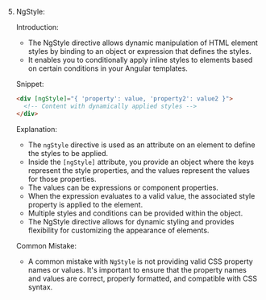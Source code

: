 5. NgStyle:

   Introduction:
   - The NgStyle directive allows dynamic manipulation of HTML element styles by binding to an object or expression that defines the styles.
   - It enables you to conditionally apply inline styles to elements based on certain conditions in your Angular templates.

   Snippet:
   ```html
   <div [ngStyle]="{ 'property': value, 'property2': value2 }">
     <!-- Content with dynamically applied styles -->
   </div>
   ```

   Explanation:
   - The `ngStyle` directive is used as an attribute on an element to define the styles to be applied.
   - Inside the `[ngStyle]` attribute, you provide an object where the keys represent the style properties, and the values represent the values for those properties.
   - The values can be expressions or component properties.
   - When the expression evaluates to a valid value, the associated style property is applied to the element.
   - Multiple styles and conditions can be provided within the object.
   - The NgStyle directive allows for dynamic styling and provides flexibility for customizing the appearance of elements.

   Common Mistake:
   - A common mistake with `NgStyle` is not providing valid CSS property names or values. It's important to ensure that the property names and values are correct, properly formatted, and compatible with CSS syntax.
